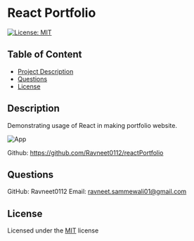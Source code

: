 
# React Portfolio

[![License: MIT](https://img.shields.io/badge/License-MIT-yellow.svg)](https://opensource.org/licenses/MIT)

## Table of Content
- [Project Description](#Description)
- [Questions](#Questions)
- [License](#License)

## Description
Demonstrating usage of React in making portfolio website.

![App](https://user-images.githubusercontent.com/101073782/227686138-f5b0fcfb-cb71-465f-ae9e-5f515c41972e.png)

Github: https://github.com/Ravneet0112/reactPortfolio

## Questions

GitHub: Ravneet0112
Email: ravneet.sammewali01@gmail.com

## License
Licensed under the [MIT](https://choosealicense.com/licenses/mit/) license
    
